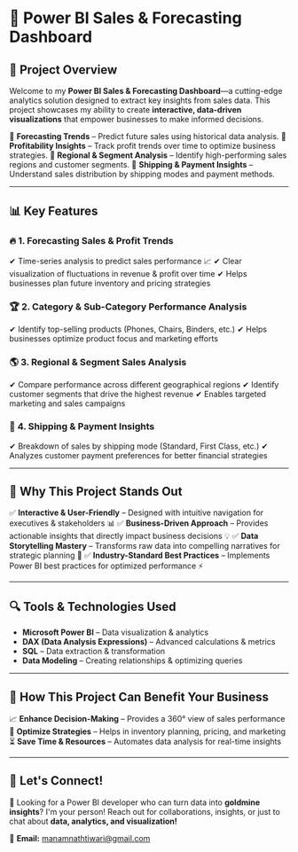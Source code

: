 # 🚀 Power BI Sales & Forecasting Dashboard

## 🌟 Project Overview
Welcome to my **Power BI Sales & Forecasting Dashboard**—a cutting-edge analytics solution designed to extract key insights from sales data. This project showcases my ability to create **interactive, data-driven visualizations** that empower businesses to make informed decisions.

🔹 **Forecasting Trends** – Predict future sales using historical data analysis.
🔹 **Profitability Insights** – Track profit trends over time to optimize business strategies.
🔹 **Regional & Segment Analysis** – Identify high-performing sales regions and customer segments.
🔹 **Shipping & Payment Insights** – Understand sales distribution by shipping modes and payment methods.

---

## 📊 Key Features
### 🔥 **1. Forecasting Sales & Profit Trends**
✔ Time-series analysis to predict sales performance 📈
✔ Clear visualization of fluctuations in revenue & profit over time
✔ Helps businesses plan future inventory and pricing strategies

### 🏆 **2. Category & Sub-Category Performance Analysis**
✔ Identify top-selling products (Phones, Chairs, Binders, etc.)
✔ Helps businesses optimize product focus and marketing efforts

### 🌎 **3. Regional & Segment Sales Analysis**
✔ Compare performance across different geographical regions
✔ Identify customer segments that drive the highest revenue
✔ Enables targeted marketing and sales campaigns

### 🚛 **4. Shipping & Payment Insights**
✔ Breakdown of sales by shipping mode (Standard, First Class, etc.)
✔ Analyzes customer payment preferences for better financial strategies

---

## 🎯 Why This Project Stands Out
✅ **Interactive & User-Friendly** – Designed with intuitive navigation for executives & stakeholders 📊
✅ **Business-Driven Approach** – Provides actionable insights that directly impact business decisions 💡
✅ **Data Storytelling Mastery** – Transforms raw data into compelling narratives for strategic planning 🎥
✅ **Industry-Standard Best Practices** – Implements Power BI best practices for optimized performance ⚡

---

## 🔍 Tools & Technologies Used
- **Microsoft Power BI** – Data visualization & analytics
- **DAX (Data Analysis Expressions)** – Advanced calculations & metrics
- **SQL** – Data extraction & transformation
- **Data Modeling** – Creating relationships & optimizing queries

---

## 🚀 How This Project Can Benefit Your Business
📈 **Enhance Decision-Making** – Provides a 360° view of sales performance
🎯 **Optimize Strategies** – Helps in inventory planning, pricing, and marketing
⏳ **Save Time & Resources** – Automates data analysis for real-time insights

---

## 🤝 Let's Connect!
🚀 Looking for a Power BI developer who can turn data into **goldmine insights**? I'm your person! Reach out for collaborations, insights, or just to chat about **data, analytics, and visualization!**

📩 **Email:** manamnathtiwari@gmail.com  


